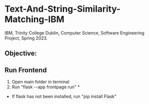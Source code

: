 # Text-And-String-Similarity-Matching-IBM

IBM, Trinity College Dublin, Computer Science, Software Engineering Project, Spring 2023.

## Objective:


## Run Frontend

1. Open main folder in terminal
2. Run "flask --app frontpage run" *

* If flask has not been installed, run "pip install Flask" 


